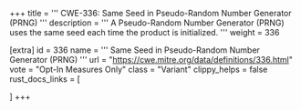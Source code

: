 +++
title = '''
CWE-336: Same Seed in Pseudo-Random Number Generator (PRNG)
'''
description	= '''
A Pseudo-Random Number Generator (PRNG) uses the same seed each time the product is initialized.
'''
weight = 336

[extra]
id = 336
name = '''
Same Seed in Pseudo-Random Number Generator (PRNG)
'''
url = "https://cwe.mitre.org/data/definitions/336.html"
vote = "Opt-In Measures Only"
class = "Variant"
clippy_helps = false
rust_docs_links = [
	
]
+++
